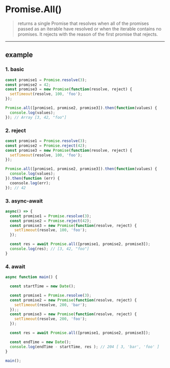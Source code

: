 # Promise.All()

> returns a single Promise that resolves when all of the promises passed as an iterable have resolved or when the iterable contains no promises. It rejects with the reason of the first promise that rejects.

---
## example

### 1. basic

``` js
const promise1 = Promise.resolve(3);
const promise2 = 42;
const promise3 = new Promise(function(resolve, reject) {
  setTimeout(resolve, 100, 'foo');
});

Promise.all([promise1, promise2, promise3]).then(function(values) {
  console.log(values);
}); // Array [3, 42, "foo"]
```

### 2. reject

``` js
const promise1 = Promise.resolve(3);
const promise2 = Promise.reject(42);
const promise3 = new Promise(function(resolve, reject) {
  setTimeout(resolve, 100, 'foo');
});

Promise.all([promise1, promise2, promise3]).then(function(values) {
  console.log(values);
}).then(function (err) {
  coonsole.log(err);
}); // 42
```

### 3. async-await

``` js
async() => {
  const promise1 = Promise.resolve(3);
  const promise2 = Promise.reject(42);
  const promise3 = new Promise(function(resolve, reject) {
    setTimeout(resolve, 100, 'foo');
  });

  const res = await Promise.all([promise1, promise2, promise3]);
  console.log(res); // [3, 42, "foo"]
}
```

### 4. await

``` js
async function main() {

  const startTime = new Date();

  const promise1 = Promise.resolve(3);
  const promise2 = new Promise(function(resolve, reject) {
    setTimeout(resolve, 200, 'bar');
  });;
  const promise3 = new Promise(function(resolve, reject) {
    setTimeout(resolve, 200, 'foo');
  });

  const res = await Promise.all([promise1, promise2, promise3]);

  const endTime = new Date();
  console.log(endTime - startTime, res ); // 204 [ 3, 'bar', 'foo' ]
}

main();
```
